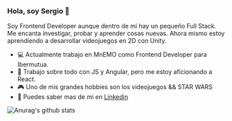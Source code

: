 ### Hola, soy Sergio 👋

Soy Frontend Developer aunque dentro de mi hay un pequeño Full Stack. Me encanta investigar, probar y aprender cosas nuevas. Ahora mismo estoy aprendiendo a desarrollar videojuegos en 2D con Unity.
 
  - :computer: Actualmente trabajo en MnEMO como Frontend Developer para Ibermutua.
  - :hammer: Trabajo sobre todo con JS y Angular, pero me estoy aficionando a React.
  - :video_game: Uno de mis grandes hobbies son los videojuegos && STAR WARS
  - :briefcase: Puedes saber mas de mi en [Linkedin](https://www.linkedin.com/in/sergio-fraguas-1a8855131/)
  
  ![Anurag's github stats](https://github-readme-stats.vercel.app/api?username=fr46uas&show_icons=true&theme=highcontrast)
  
  

<!--
**fr46uas/fr46uas** is a ✨ _special_ ✨ repository because its `README.md` (this file) appears on your GitHub profile.

Here are some ideas to get you started:

- 🔭 I’m currently working on ...
- 🌱 I’m currently learning ...
- 👯 I’m looking to collaborate on ...
- 🤔 I’m looking for help with ...
- 💬 Ask me about ...
- 📫 How to reach me: ...
- 😄 Pronouns: ...
- ⚡ Fun fact: ...
-->
